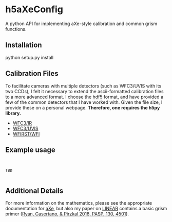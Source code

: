 # h5aXeConfig

A python API for implementing aXe-style calibration and common grism functions.

## Installation

python setup.py install

## Calibration Files

To facilitate cameras with multiple detectors (such as WFC3/UVIS with its two CCDs), I felt it necessary to extend the ascii-formatted calibration files to a more advanced format.  I choose the [hdf5](https://www.hdfgroup.org/solutions/hdf5/) format, and have provided a few of the common detectors that I have worked with.  Given the file size, I provide these on a personal webpage.  **Therefore, one requires the h5py library.**

* [WFC3/IR](URL)
* [WFC3/UVIS](URL)
* [WFIRST/WFI](URL)


## Example usage

```


TBD


```
## Additional Details

For more information on the mathematics, please see the appropriate documentation for [aXe](http://axe-info.stsci.edu/extract_calibrate), but also my paper on [LINEAR](https://github.com/Russell-Ryan/pyLINEAR) contains a basic grism primer ([Ryan, Casertano, & Pirzkal 2018, PASP, 130, 4501](https://ui.adsabs.harvard.edu/abs/2018PASP..130c4501R/abstract)).













